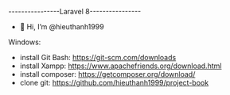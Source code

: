 ----------------Laravel 8----------------
- 👋 Hi, I’m @hieuthanh1999

Windows:
    <br>
  - install Git Bash: https://git-scm.com/downloads
    <br>
  -  install Xampp: https://www.apachefriends.org/download.html
    <br>
  -  install composer: https://getcomposer.org/download/
    <br>
  -  clone git: https://github.com/hieuthanh1999/project-book
